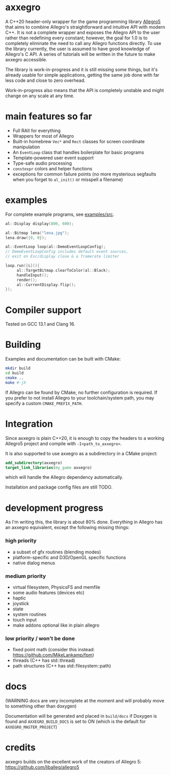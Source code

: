 # axxegro

A C++20 header-only wrapper for the game programming library [Allegro5](https://github.com/liballeg/allegro5) 
that aims to combine Allegro's straightforward and intuitive API with modern C++. It is not a complete wrapper 
and exposes the Allegro API to the user rather than redefining every constant; however, 
the goal for 1.0 is to completely eliminate the need to call any Allegro functions directly.
To use the library currently, the user is assumed to have good knowledge of Allegro's C API.
A series of tutorials will be written in the future to make axxegro accessible.

The library is work-in-progress and it is still missing some things, but it's
already usable for simple applications, getting the same job done with far less
code and close to zero overhead.

Work-in-progress also means that the API is completely unstable and might change
on any scale at any time.

# main features so far

- Full RAII for everything
- Wrappers for most of Allegro
- Built-in homebrew `Vec*` and `Rect` classes for screen coordinate manipulation
- An `EventLoop` class that handles boilerplate for basic programs
- Template-powered user event support
- Type-safe audio processing
- `constexpr` colors and helper functions
- exceptions for common failure points (no more mysterious segfaults 
    when you forget to `al_init()` or misspell a filename)


# examples

For complete example programs, see [examples/src](examples/src).

```c++
al::Display display(800, 600);

al::Bitmap lena("lena.jpg");
lena.draw({0, 0});
```

```c++
al::EventLoop loop(al::DemoEventLoopConfig);
// DemoEventLoopConfig includes default event sources,
// exit on Esc/display close & a framerate limiter

loop.run([&](){
     al::TargetBitmap.clearToColor(al::Black);
     handleInput();
     render();
     al::CurrentDisplay.flip();
});
```
# Compiler support

Tested on GCC 13.1 and Clang 16.

# Building

Examples and documentation can be built with CMake:

```bash
mkdir build
cd build
cmake ..
make #-jX
```

If Allegro can be found by CMake, no further configuration is required.
If you prefer to not install Allegro to your toolchain/system path, you may
specify a custom `CMAKE_PREFIX_PATH`.

# Integration

Since axxegro is plain C++20, it is enough to copy the headers to a working Allegro5 project
and compile with `-I<path_to_axxegro>`.

It is also supported to use axxegro as a subdirectory in a CMake project:
```cmake
add_subdirectory(axxegro)
target_link_libraries(my_game axxegro)
```
which will handle the Allegro dependency automatically.

Installation and package config files are still TODO.


# development progress

As I'm writing this, the library is about 80% done.
Everything in Allegro has an axxegro equivalent, except
the following missing things:

### high priority
 - a subset of gfx routines (blending modes)
 - platform-specific and D3D/OpenGL specific functions
 - native dialog menus

### medium priority
 - virtual filesystem, PhysicsFS and memfile
 - some audio features (devices etc)
 - haptic
 - joystick
 - state
 - system routines
 - touch input
 - make addons optional like in plain allegro

### low priority / won't be done
 - fixed point math (consider this instead: https://github.com/MikeLankamp/fpm)
 - threads (C++ has std::thread)
 - path structures (C++ has std::filesystem::path)


# docs

(WARNING docs are very incomplete at the moment and will probably move to
something other than doxygen)

Documentation will be generated and placed in `build/docs` if Doxygen is found
and `AXXEGRO_BUILD_DOCS` is set to ON (which is the default for `AXXEGRO_MASTER_PROJECT`)

# credits

axxegro builds on the excellent work of the creators of Allegro 5: https://github.com/liballeg/allegro5
